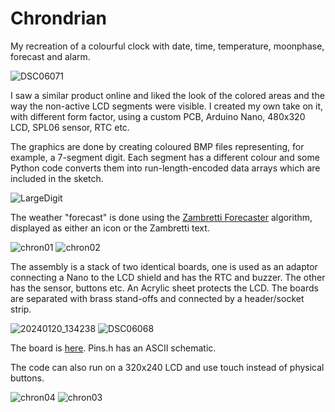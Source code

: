 # Chrondrian
My recreation of a colourful clock with date, time, temperature, moonphase, forecast and alarm.

![DSC06071](https://github.com/funnypolynomial/Chrondrian/assets/5882685/e592bd60-b2d9-4640-8945-7163bda00755)

I saw a similar product online and liked the look of the colored areas and the way the non-active LCD segments were visible. I created my own take on it, with different form factor, using a custom PCB, Arduino Nano, 480x320 LCD, SPL06 sensor, RTC etc.

The graphics are done by creating coloured BMP files representing, for example, a 7-segment digit. Each segment has a different colour and some Python code converts them into run-length-encoded data arrays which are included in the sketch.

![LargeDigit](https://github.com/funnypolynomial/Chrondrian/assets/5882685/b1f59f6e-bdc4-450a-84f8-2e59ae1eb8ae)

The weather "forecast" is done using the [Zambretti Forecaster](https://en.wikipedia.org/wiki/Zambretti_Forecaster) algorithm, displayed as either an icon or the Zambretti text.

![chron01](https://github.com/funnypolynomial/Chrondrian/assets/5882685/02dabd2c-81c1-4637-9b7c-885040665394)
![chron02](https://github.com/funnypolynomial/Chrondrian/assets/5882685/4ca5747a-da41-4b77-8f0b-abc350fbca8b)

The assembly is a stack of two identical boards, one is used as an adaptor connecting a Nano to the LCD shield and has the RTC and buzzer.  The other has the sensor, buttons etc.  An Acrylic sheet protects the LCD. The boards are separated with brass stand-offs and connected by a header/socket strip.

![20240120_134238](https://github.com/funnypolynomial/Chrondrian/assets/5882685/76cec86b-d9dc-4b4e-837b-7b7d6d57254e)
![DSC06068](https://github.com/funnypolynomial/Chrondrian/assets/5882685/e380781c-11be-429d-80ce-9860e72d1614)

The board is [here](https://oshwlab.com/funnypolynomial/chrondrian-final). Pins.h has an ASCII schematic.

The code can also run on a 320x240 LCD and use touch instead of physical buttons.

![chron04](https://github.com/funnypolynomial/Chrondrian/assets/5882685/29ea543e-d7e9-4f0b-bbb5-f447474b32ef)
![chron03](https://github.com/funnypolynomial/Chrondrian/assets/5882685/6343eee9-6f38-4401-8094-364569efdb3c)


